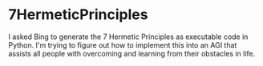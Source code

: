 # 7HermeticPrinciples
I asked Bing to generate the 7 Hermetic Principles as executable code in Python. I'm trying to figure out how to implement this into an AGI that assists all people with overcoming and learning from their obstacles in life.
